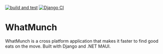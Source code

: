 [![build and test](https://github.com/clashmar/WhatMunch/actions/workflows/dotnet.yml/badge.svg)](https://github.com/clashmar/WhatMunch/actions/workflows/dotnet.yml)
[![Django CI](https://github.com/clashmar/WhatMunch/actions/workflows/django.yml/badge.svg?branch=main)](https://github.com/clashmar/WhatMunch/actions/workflows/django.yml)

# WhatMunch
WhatMunch is a cross platform application that makes it faster to find good eats on the move. Built with Django and .NET MAUI.

